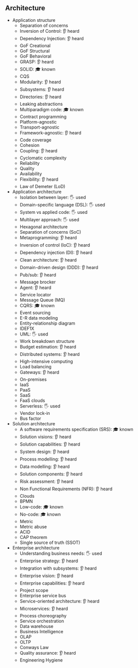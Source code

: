 ## Architecture

- Application structure
  - Separation of concerns
  - Inversion of Control: 👂 heard
  - Dependency Injection: 👂 heard
  - GoF Creational
  - GoF Structural
  - GoF Behavioral
  - GRASP: 👂 heard
  - SOLID: 🎓 known
  - CQS
  - Modularity: 👂 heard
  - Subsystems: 👂 heard
  - Directories: 👂 heard
  - Leaking abstractions
  - Multiparadigm code: 🎓 known
  - Contract programming
  - Platform-agnostic
  - Transport-agnostic
  - Framework-agnostic: 👂 heard
  - Code coverage
  - Cohesion
  - Coupling: 👂 heard
  - Cyclomatic complexity
  - Reliability
  - Quality
  - Availability
  - Flexibility: 👂 heard
  - Law of Demeter (LoD)
- Application architecture
  - Isolation between layer: 🖐️ used
  - Domain-specific language (DSL): 🖐️ used
  - System vs applied code: 🖐️ used
  - Multilayer approach: 🖐️ used
  - Hexagonal architecture
  - Separation of concerns (SoC)
  - Metaprogramming: 👂 heard
  - Inversion of control (IoC): 👂 heard
  - Dependency injection (DI): 👂 heard
  - Clean architecture: 👂 heard
  - Domain-driven design (DDD): 👂 heard
  - Pub/sub: 👂 heard
  - Message brocker
  - Agent: 👂 heard
  - Service locator
  - Message Queue (MQ)
  - CQRS: 🎓 known
  - Event sourcing
  - E-R data modeling
  - Entity-relationship diagram
  - IDEF1X
  - UML: 🖐️ used
  - Work breakdown structure
  - Budget estimation: 👂 heard
  - Distributed systems: 👂 heard
  - High-intensive computing
  - Load balancing
  - Gateways: 👂 heard
  - On-premises
  - IaaS
  - PaaS
  - SaaS
  - FaaS clouds
  - Serverless: 🖐️ used
  - Vendor lock-in
  - Bus factor
- Solution architecture
  - A software requirements specification (SRS): 🎓 known
  - Solution visions: 👂 heard
  - Solution capabilities: 👂 heard
  - System design: 👂 heard
  - Process modelling: 👂 heard
  - Data modelling: 👂 heard
  - Solution components: 👂 heard
  - Risk assessment: 👂 heard
  - Non Functional Requirements (NFR): 👂 heard
  - Clouds
  - BPMN
  - Low-code: 🎓 known
  - No-code: 🎓 known
  - Metric
  - Metric abuse
  - ACID
  - CAP theorem
  - Single source of truth (SSOT)
- Enterprise architecture
  - Understanding business needs: 🖐️ used
  - Enterprise strategy: 👂 heard
  - Integration with subsystems: 👂 heard
  - Enterprise vision: 👂 heard
  - Enterprise capabilities: 👂 heard
  - Project scope
  - Enterprise service bus
  - Service-oriented architecture: 👂 heard
  - Microservices: 👂 heard
  - Process choreography
  - Service orchestration
  - Data warehouse
  - Business Intelligence
  - OLAP
  - OLTP
  - Conways Law
  - Quality assurance: 👂 heard
  - Engineering Hygiene
